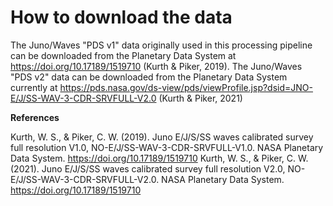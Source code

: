 # How to download the data

The Juno/Waves "PDS v1" data originally used in this processing pipeline can be downloaded from the Planetary Data System at https://doi.org/10.17189/1519710 (Kurth & Piker, 2019).
The Juno/Waves "PDS v2" data can be downloaded from the Planetary Data System currently at https://pds.nasa.gov/ds-view/pds/viewProfile.jsp?dsid=JNO-E/J/SS-WAV-3-CDR-SRVFULL-V2.0 (Kurth & Piker, 2021)

**References**

Kurth, W. S., & Piker, C. W. (2019). Juno E/J/S/SS waves calibrated survey full resolution V1.0, NO-E/J/SS-WAV-3-CDR-SRVFULL-V1.0. NASA Planetary Data System. https://doi.org/10.17189/1519710
Kurth, W. S., & Piker, C. W. (2021). Juno E/J/S/SS waves calibrated survey full resolution V2.0, NO-E/J/SS-WAV-3-CDR-SRVFULL-V2.0. NASA Planetary Data System. https://doi.org/10.17189/1519710
